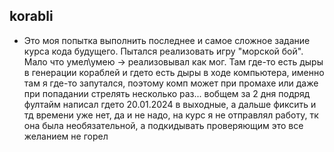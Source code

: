 ## korabli

- Это моя попытка выполнить последнее и самое сложное задание курса кода будущего. Пытался реализовать игру "морской бой". Мало что умел\умею -> реализовывал как мог. Там где-то есть дыры в генерации кораблей и гдето есть дыры в ходе компьютера, именно там я где-то запутался, поэтому комп может при промахе или даже при попадании стрелять несколько раз... вобщем за 2 дня подряд фултайм написал гдето 20.01.2024 в выходные, а дальше фиксить и тд времени уже нет, да и не надо, на курс я не отправлял работу, тк она была необязательной, а подкидывать проверяющим это все желанием не горел
